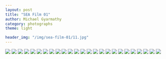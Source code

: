 ```yaml
---
layout: post
title: "SEA Film 01"
author: Michael Gyarmathy
category: photographs
theme: light

header_img: "/img/sea-film-01/11.jpg"
---
```


![](/img/sea-film-01/01.jpg)
![](/img/sea-film-01/02.jpg)
![](/img/sea-film-01/03.jpg)
![](/img/sea-film-01/04.jpg)
![](/img/sea-film-01/05.jpg)
![](/img/sea-film-01/06.jpg)
![](/img/sea-film-01/07.jpg)
![](/img/sea-film-01/08.jpg)
![](/img/sea-film-01/09.jpg)
![](/img/sea-film-01/10.jpg)
![](/img/sea-film-01/11.jpg)
![](/img/sea-film-01/12.jpg)
![](/img/sea-film-01/13.jpg)
![](/img/sea-film-01/14.jpg)
![](/img/sea-film-01/15.jpg)
![](/img/sea-film-01/16.jpg)
![](/img/sea-film-01/17.jpg)
![](/img/sea-film-01/18.jpg)
![](/img/sea-film-01/19.jpg)
![](/img/sea-film-01/20.jpg)
![](/img/sea-film-01/21.jpg)
![](/img/sea-film-01/22.jpg)
![](/img/sea-film-01/23.jpg)
![](/img/sea-film-01/24.jpg)
![](/img/sea-film-01/25.jpg)
